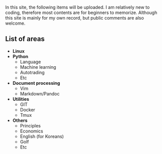 In this site, the following items will be uploaded. I am relatively new to coding, therefore most contents are for beginners to memorize. Although this site is mainly for my own record, but public comments are also welcome.

## List of areas
* __Linux__
* __Python__
    - Language
    - Machine learning
    - Autotrading
    - Etc
* __Document processing__
    - Vim
    - Markdown/Pandoc
* __Utilities__
    - GIT
    - Docker
    - Tmux
* __Others__ 
    - Principles
    - Economics
    - English (for Koreans)
    - Golf
    - Etc



